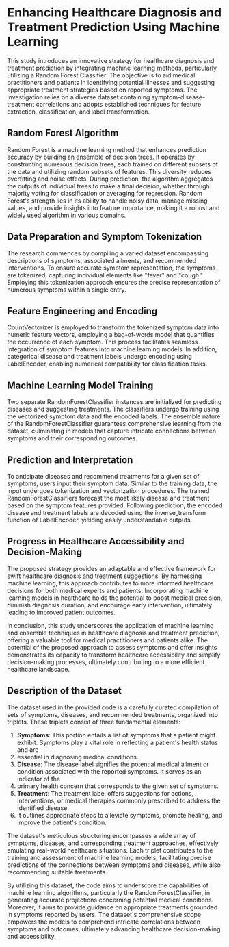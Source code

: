 # Enhancing Healthcare Diagnosis and Treatment Prediction Using Machine Learning

This study introduces an innovative strategy for healthcare diagnosis and treatment prediction by integrating machine learning methods, particularly utilizing a 
Random Forest Classifier. The objective is to aid medical practitioners and patients in identifying potential illnesses and suggesting appropriate treatment 
strategies based on reported symptoms. The investigation relies on a diverse dataset containing symptom-disease-treatment correlations and adopts established
techniques for feature extraction, classification, and label transformation.

## Random Forest Algorithm

Random Forest is a machine learning method that enhances prediction accuracy by building an ensemble of decision trees. It operates by constructing numerous 
decision trees, each trained on different subsets of the data and utilizing random subsets of features. This diversity reduces overfitting and noise effects.
During prediction, the algorithm aggregates the outputs of individual trees to make a final decision, whether through majority voting for classification or averaging 
for regression. Random Forest's strength lies in its ability to handle noisy data, manage missing values, and provide insights into feature importance, making it a 
robust and widely used algorithm in various domains.

## Data Preparation and Symptom Tokenization

The research commences by compiling a varied dataset encompassing descriptions of symptoms, associated ailments, and recommended interventions. To ensure accurate 
symptom representation, the symptoms are tokenized, capturing individual elements like "fever" and "cough." Employing this tokenization approach ensures the precise
representation of numerous symptoms within a single entry.

## Feature Engineering and Encoding

CountVectorizer is employed to transform the tokenized symptom data into numeric feature vectors, employing a bag-of-words model that quantifies the occurrence of 
each symptom. This process facilitates seamless integration of symptom features into machine learning models. In addition, categorical disease and treatment labels
undergo encoding using LabelEncoder, enabling numerical compatibility for classification tasks.

## Machine Learning Model Training

Two separate RandomForestClassifier instances are initialized for predicting diseases and suggesting treatments. The classifiers undergo training using the 
vectorized symptom data and the encoded labels. The ensemble nature of the RandomForestClassifier guarantees comprehensive learning from the dataset, culminating 
in models that capture intricate connections between symptoms and their corresponding outcomes.

## Prediction and Interpretation

To anticipate diseases and recommend treatments for a given set of symptoms, users input their symptom data. Similar to the training data, the input undergoes 
tokenization and vectorization procedures. The trained RandomForestClassifiers forecast the most likely disease and treatment based on the symptom features provided.
Following prediction, the encoded disease and treatment labels are decoded using the inverse_transform function of LabelEncoder, yielding easily understandable outputs.

## Progress in Healthcare Accessibility and Decision-Making

The proposed strategy provides an adaptable and effective framework for swift healthcare diagnosis and treatment suggestions. By harnessing machine learning, this 
approach contributes to more informed healthcare decisions for both medical experts and patients. Incorporating machine learning models in healthcare holds the 
potential to boost medical precision, diminish diagnosis duration, and encourage early intervention, ultimately leading to improved patient outcomes.

In conclusion, this study underscores the application of machine learning and ensemble techniques in healthcare diagnosis and treatment prediction, offering a valuable
tool for medical practitioners and patients alike. The potential of the proposed approach to assess symptoms and offer insights demonstrates its capacity to transform 
healthcare accessibility and simplify decision-making processes, ultimately contributing to a more efficient healthcare landscape.

## Description of the Dataset

The dataset used in the provided code is a carefully curated compilation of sets of symptoms, diseases, and recommended treatments, organized into triplets. These 
triplets consist of three fundamental elements:

1. **Symptoms**: This portion entails a list of symptoms that a patient might exhibit. Symptoms play a vital role in reflecting a patient's health status and are
2. essential in diagnosing medical conditions.
3. **Disease**: The disease label signifies the potential medical ailment or condition associated with the reported symptoms. It serves as an indicator of the
4. primary health concern that corresponds to the given set of symptoms.
5. **Treatment**: The treatment label offers suggestions for actions, interventions, or medical therapies commonly prescribed to address the identified disease.
6.  It outlines appropriate steps to alleviate symptoms, promote healing, and improve the patient's condition.

The dataset's meticulous structuring encompasses a wide array of symptoms, diseases, and corresponding treatment approaches, effectively emulating real-world healthcare
situations. Each triplet contributes to the training and assessment of machine learning models, facilitating precise predictions of the connections between symptoms and
diseases, while also recommending suitable treatments.

By utilizing this dataset, the code aims to underscore the capabilities of machine learning algorithms, particularly the RandomForestClassifier, in generating accurate 
projections concerning potential medical conditions. Moreover, it aims to provide guidance on appropriate treatments grounded in symptoms reported by users. The 
dataset's comprehensive scope empowers the models to comprehend intricate correlations between symptoms and outcomes, ultimately advancing healthcare
decision-making and accessibility.
